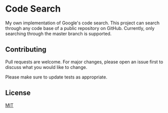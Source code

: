 # Code Search

My own implementation of Google's code search. This project can search through any code base of a public repository on GitHub. Currently, only searching through the master branch is supported.

## Contributing
Pull requests are welcome. For major changes, please open an issue first to discuss what you would like to change.

Please make sure to update tests as appropriate.

## License
[MIT](https://github.com/paulmj7/codesearch/blob/master/LICENSE)
